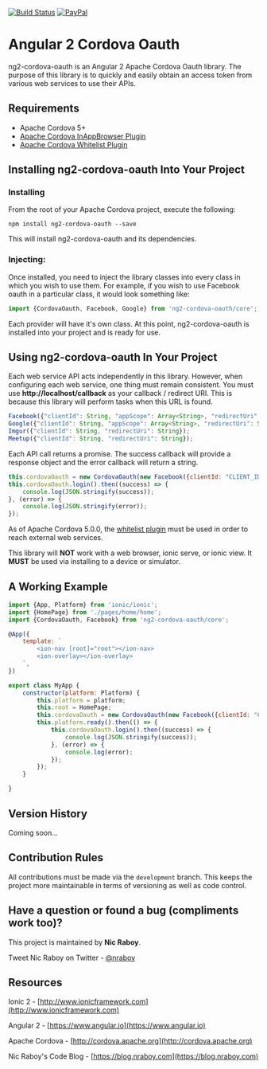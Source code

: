 [![Build Status](https://travis-ci.org/nraboy/ng2-cordova-oauth.svg?branch=master)](https://travis-ci.org/nraboy/ng2-cordova-oauth)
[![PayPal](https://img.shields.io/badge/paypal-donate-yellow.svg)](https://paypal.me/nraboy)

# Angular 2 Cordova Oauth

ng2-cordova-oauth is an Angular 2 Apache Cordova Oauth library.  The purpose of this library is to quickly and easily obtain an access token from various web services to use their APIs.


## Requirements

* Apache Cordova 5+
* [Apache Cordova InAppBrowser Plugin](http://cordova.apache.org/docs/en/3.0.0/cordova_inappbrowser_inappbrowser.md.html)
* [Apache Cordova Whitelist Plugin](https://github.com/apache/cordova-plugin-whitelist)


## Installing ng2-cordova-oauth Into Your Project

### Installing

From the root of your Apache Cordova project, execute the following:

```
npm install ng2-cordova-oauth --save
```

This will install ng2-cordova-oauth and its dependencies.

### Injecting:

Once installed, you need to inject the library classes into every class in which you wish to use them.  For example, if you wish to use Facebook oauth in a particular class, it would look something like:

```javascript
import {CordovaOauth, Facebook, Google} from 'ng2-cordova-oauth/core';
```

Each provider will have it's own class.  At this point, ng2-cordova-oauth is installed into your project and is ready for use.


## Using ng2-cordova-oauth In Your Project

Each web service API acts independently in this library.  However, when configuring each web service, one thing must remain consistent.  You must use **http://localhost/callback** as your callback / redirect URI.  This is because this library will perform tasks when this URL is found.

```javascript
Facebook({"clientId": String, "appScope": Array<String>, "redirectUri": String, "authType": String});
Google({"clientId": String, "appScope": Array<String>, "redirectUri": String});
Imgur({"clientId": String, "redirectUri": String});
Meetup({"clientId": String, "redirectUri": String});
```

Each API call returns a promise.  The success callback will provide a response object and the error
callback will return a string.

```javascript
this.cordovaOauth = new CordovaOauth(new Facebook({clientId: "CLIENT_ID_HERE", appScope: ["email"]}));
this.cordovaOauth.login().then((success) => {
    console.log(JSON.stringify(success));
}, (error) => {
    console.log(JSON.stringify(error));
});
```

As of Apache Cordova 5.0.0, the [whitelist plugin](https://blog.nraboy.com/2015/05/whitelist-external-resources-for-use-in-ionic-framework/) must be used in order to reach external web services.

This library will **NOT** work with a web browser, ionic serve, or ionic view.  It **MUST** be used via installing to a device or simulator.

## A Working Example

```javascript
import {App, Platform} from 'ionic/ionic';
import {HomePage} from './pages/home/home';
import {CordovaOauth, Facebook} from 'ng2-cordova-oauth/core';

@App({
    template: `
        <ion-nav [root]="root"></ion-nav>
        <ion-overlay></ion-overlay>
    `,
})

export class MyApp {
    constructor(platform: Platform) {
        this.platform = platform;
        this.root = HomePage;
        this.cordovaOauth = new CordovaOauth(new Facebook({clientId: "CLIENT_ID_HERE", appScope: ["email"]}));
        this.platform.ready().then(() => {
            this.cordovaOauth.login().then((success) => {
                console.log(JSON.stringify(success));
            }, (error) => {
                console.log(error);
            });
        });
    }

}
```

## Version History

Coming soon...


## Contribution Rules

All contributions must be made via the `development` branch.  This keeps the project more maintainable in terms of versioning as well as code control.


## Have a question or found a bug (compliments work too)?

This project is maintained by **Nic Raboy**.

Tweet Nic Raboy on Twitter - [@nraboy](https://www.twitter.com/nraboy)


## Resources

Ionic 2 - [http://www.ionicframework.com](http://www.ionicframework.com)

Angular 2 - [https://www.angular.io](https://www.angular.io)

Apache Cordova - [http://cordova.apache.org](http://cordova.apache.org)

Nic Raboy's Code Blog - [https://blog.nraboy.com](https://blog.nraboy.com)
